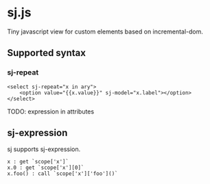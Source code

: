 # sj.js

Tiny javascript view for custom elements based on incremental-dom.

## Supported syntax

### sj-repeat

    <select sj-repeat="x in ary">
        <option value="{{x.value}}" sj-model="x.label"></option>
    </select>

TODO: expression in attributes

## sj-expression

sj supports sj-expression.

    x : get `scope['x']`
    x.0 : get `scope['x'][0]`
    x.foo() : call `scope['x']['foo']()`

